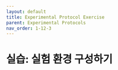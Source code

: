 ```yaml
---
layout: default
title: Experimental Protocol Exercise
parent: Experimental Protocols
nav_order: 1-12-3
---
```


# 실습: 실험 환경 구성하기

